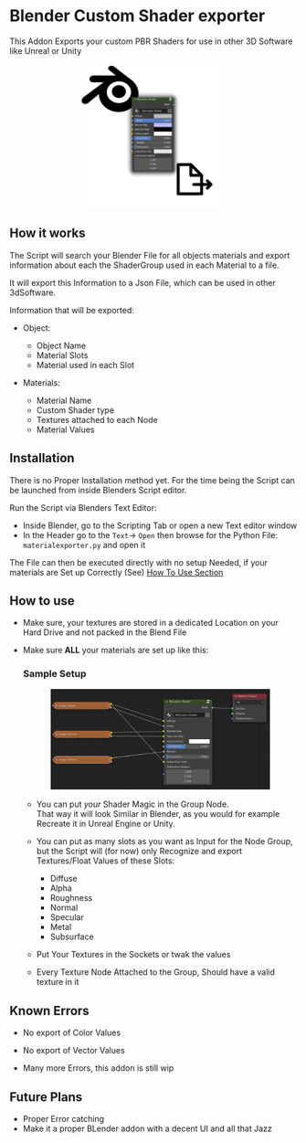 # Blender Custom Shader exporter
This Addon Exports your custom PBR Shaders for use in other 3D Software like Unreal or Unity 

<p class="logo-title"> 
    <img src="src\images\Logo.png" alt="Logo"  />
</p>

## How it works
The Script will search your Blender File for all objects materials and export information about each the ShaderGroup used in each Material to a file.

It will export this Information to a Json File, which can be used in other 3dSoftware.

Information that will be exported:
- Object:
    - Object Name
    - Material Slots
    - Material used in each Slot

- Materials:
    - Material Name
    - Custom Shader type
    - Textures attached to each Node 
    - Material Values


## Installation
There is no Proper Installation method yet. For the time being the Script can be launched from inside Blenders Script editor. 

Run the Script via Blenders Text Editor:
- Inside Blender, go to the Scripting Tab or open a new Text editor window
- In the Header go to  the ``Text``-> ``Open`` then browse for the Python File:  ``materialexporter.py`` and open it

The File can then be executed directly with no setup Needed, if your materials are Set up Correctly (See) [How To Use Section](#How-to-use)

## How to use

- Make sure, your textures are stored in a dedicated Location on your Hard Drive and not packed in the Blend File

- Make sure **ALL** your materials are set up like this:
    ### Sample Setup
    <p class="logo-image"> 
        <img src="src\images\sample-setup.png" alt="Logo"  />
    </p>

    - You can put *your* Shader Magic in the Group Node.<br>That way it will look Similar in Blender, as you would for example Recreate it in Unreal Engine or Unity.
    - You can put as many slots as you want as Input for the Node Group, but the Script will (for now) only Recognize and export Textures/Float Values of these Slots:    
        - Diffuse
        - Alpha
        - Roughness
        - Normal 
        - Specular
        - Metal
        - Subsurface

    - Put Your Textures in the Sockets or twak the values
    - Every Texture Node Attached to the Group, Should have a valid texture in it 

## Known Errors
- No export of Color Values
- No export of Vector Values

- Many more Errors, this addon is still wip
## Future Plans 
- Proper Error catching
- Make it a proper BLender addon with a decent UI and all that Jazz


<style>
.logo-title{
    display:block;
    margin-left:auto;
    margin-right:auto;    
    width :50%;    
}
.logo-image{
    display:block;
    margin-left:auto;
    margin-right:auto;    
    width :80%;    
}
</style>
